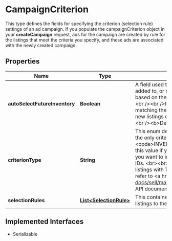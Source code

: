

# CampaignCriterion

This type defines the fields for specifying the criterion (selection rule) settings of an ad campaign. If you populate the campaignCriterion object in your <b>createCampaign</b> request, ads for the campaign are created by rule for the listings that meet the criteria you specify, and these ads are associated with the newly created campaign.
## Properties

Name | Type | Description | Notes
------------ | ------------- | ------------- | -------------
**autoSelectFutureInventory** | **Boolean** | A field used to indicate whether listings shall be automatically added to, or removed from, a Promoted Listings campaign based on the rules that have been configured for the campaign.&lt;br /&gt;&lt;br /&gt;If set to &lt;code&gt;true&lt;/code&gt;, eBay adds all listings matching the campaign criterion to the campaign, including any new listings created from the items in a seller&#39;s inventory.&lt;br /&gt;&lt;br /&gt;&lt;b&gt;Default:&lt;/b&gt; &lt;code&gt;false&lt;/code&gt; |  [optional]
**criterionType** | **String** | This enum defines the criterion (selection rule) types. Currently, the only criterion type supported is &lt;code&gt;INVENTORY_PARTITION&lt;/code&gt;, and you must specify this value if you manage your items with the Inventory API and you want to include items based on their inventory reference IDs.  &lt;br&gt;&lt;br&gt;Do not include this field if you manage your listings with Trading API/legacy model. For implementation help, refer to &lt;a href&#x3D;&#39;https://developer.ebay.com/api-docs/sell/marketing/types/pls:CriterionTypeEnum&#39;&gt;eBay API documentation&lt;/a&gt; |  [optional]
**selectionRules** | [**List&lt;SelectionRule&gt;**](SelectionRule.md) | This container shows all of the rules/inclusion filters used to add listings to the campaign. |  [optional]


## Implemented Interfaces

* Serializable


